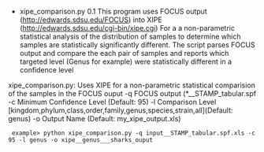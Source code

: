 - xipe_comparison.py 0.1
This program uses FOCUS output (http://edwards.sdsu.edu/FOCUS) into XIPE (http://edwards.sdsu.edu/cgi-bin/xipe.cgi)
For a a non-parametric statistical analysis of the distribution of samples to determine which samples are statistically
significantly different.
The script parses FOCUS output and compare the each pair of samples and reports which targeted level (Genus for example)
were statistically different in a confidence level


xipe_comparison.py: Uses XIPE for a non-parametric statistical comparision of the samples in the FOCUS ouput
     -q FOCUS output (*__STAMP_tabular.spf
     -c Minimum Confidence Level (Default: 95)
     -l Comparison Level [kingdom,phylum,class,order,family,genus,species,strain,all](Default: genus)
     -o Output Name (Default: my_xipe_output.xls)
     
	 example> python xipe_comparison.py -q input__STAMP_tabular.spf.xls -c 95 -l genus -o xipe__genus___sharks_ouput